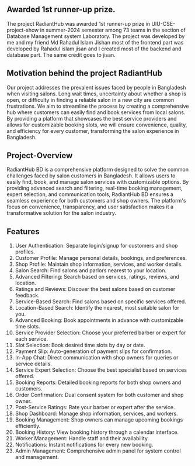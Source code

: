 Awarded 1st runner-up prize.
---------------------------
The project RadiantHub was awarded 1st runner-up prize in UIU-CSE-project-show in summer-2024 semester among 73 teams in the section of Database Management system Laboratory. The project was developed by me and my friend Md Rahadul Islam Jishan most of the frontend part was developed by Rahadul islam jisan and I created most of the backend and database part. The same credit goes to jisan. 

Motivation behind the project RadiantHub
----------------------------------------
Our project addresses the prevalent issues faced by people in Bangladesh when
visiting salons. Long wait times, uncertainty about whether a shop is open, or
difficulty in finding a reliable salon in a new city are common frustrations. We aim to
streamline the process by creating a comprehensive hub where customers can easily
find and book services from local salons. By providing a platform that showcases the
best service providers and allows for customizable booking slots, we will ensure
convenience, quality, and efficiency for every customer, transforming the salon
experience in Bangladesh.

Project-Overview
----------------
RadiantHub BD is a comprehensive platform designed to solve the common
challenges faced by salon customers in Bangladesh. It allows users to easily find, book,
and manage salon services with customizable options. By providing advanced search
and filtering, real-time booking management, expert selection, and communication
tools, RadiantHub BD ensures a seamless experience for both customers and shop
owners. The platform's focus on convenience, transparency, and user satisfaction
makes it a transformative solution for the salon industry.

Features
--------
1. User Authentication: Separate login/signup for
customers and shop profiles.
2. Customer Profile: Manage personal details, bookings,
and preferences.
3. Shop Profile: Maintain shop information, services, and
worker details.
4. Salon Search: Find salons and parlors nearest to your
location.
5. Advanced Filtering: Search based on services, ratings,
reviews, and location.
6. Ratings and Reviews: Discover the best salons based
on customer feedback.
7. Service-Based Search: Find salons based on specific
services offered.
8. Location-Based Search: Identify the nearest, most
suitable salon for you.
9. Advanced Booking: Book appointments in advance
with customizable time slots.
10. Service Provider Selection: Choose your preferred
barber or expert for each service.
11. Slot Selection: Book desired time slots by day or date.
12. Payment Slip: Auto-generation of payment slips for
confirmation.
13. In-App Chat: Direct communication with shop owners
for queries or service details.
14. Service Expert Selection: Choose the best specialist
based on services offered.
15. Booking Reports: Detailed booking reports for both
shop owners and customers.
16. Order Confirmation: Dual consent system for both
customer and shop owner.
17. Post-Service Ratings: Rate your barber or expert after
the service.
18. Shop Dashboard: Manage shop information, services,
and workers.
19. Booking Management: Shop owners can manage
upcoming bookings efficiently.
20. Booking History: View booking history through a
calendar interface.
21. Worker Management: Handle staff and their
availability.
22. Notifications: Instant notifications for every new
booking.
23. Admin Management: Comprehensive admin panel for
system control and management.
